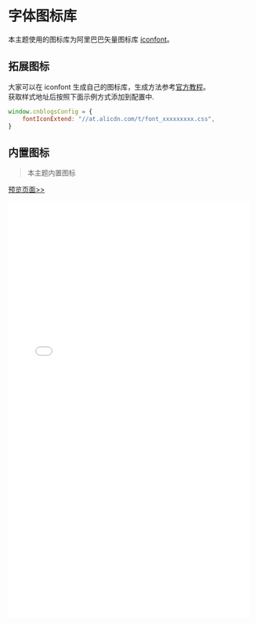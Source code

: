 # 字体图标库

本主题使用的图标库为阿里巴巴矢量图标库 [iconfont](https://www.iconfont.cn/)。

## 拓展图标
大家可以在 iconfont 生成自己的图标库，生成方法参考[官方教程](https://www.iconfont.cn/help/detail?spm=a313x.7781069.1998910419.13&helptype=about)。
<br>获取样式地址后按照下面示例方式添加到配置中.

```javascript
window.cnblogsConfig = {
    fontIconExtend: "//at.alicdn.com/t/font_xxxxxxxxx.css",
}
```

## 内置图标

> 本主题内置图标

[预览页面>>](https://bndong.github.io/Alson-Cnblogs-Theme/v2/iconfontDemo/demo_index.html)

<iframe  
height=850
width=98%
src="../v2/iconfontDemo/demo_index.html"  
frameborder=0  
allowfullscreen>
</iframe>
